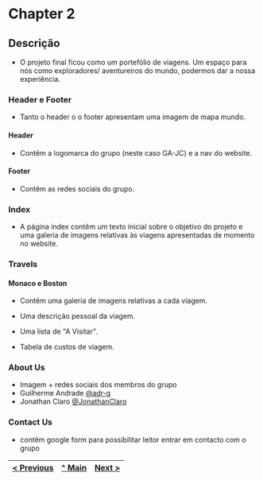 # Chapter 2
## Descrição

- O projeto final ficou como um portefólio de viagens. Um espaço para nós como exploradores/ aventureiros do mundo, podermos dar a nossa experiência.

### Header e Footer

- Tanto o header o o footer apresentam uma imagem de mapa mundo.

#### Header

- Contêm a logomarca do grupo (neste caso GA-JC) e a nav do website.

#### Footer

- Contêm as redes sociais do grupo.

### Index

- A página index contêm um texto inicial sobre o objetivo do projeto e uma galeria de imagens relativas às viagens apresentadas de momento no website.

### Travels

#### Monaco e Boston

- Contêm uma galeria de imagens relativas a cada viagem.

- Uma descrição pessoal da viagem.

- Uma lista de "A Visitar".

- Tabela de custos de viagem.

### About Us

- Imagem + redes sociais dos membros do grupo
- Guilherme Andrade [@adr-g](https://github.com/adr-g)
- Jonathan Claro [@JonathanClaro](https://github.com/JonathanClaro)

### Contact Us

- contêm google form para possibilitar leitor entrar em contacto com o grupo

| [< Previous](C1.md) | [^ Main](../README.md) | [Next >](C3.md) |
|:----------------------------------:|:----------------------------------:|:----------------------------------:|
